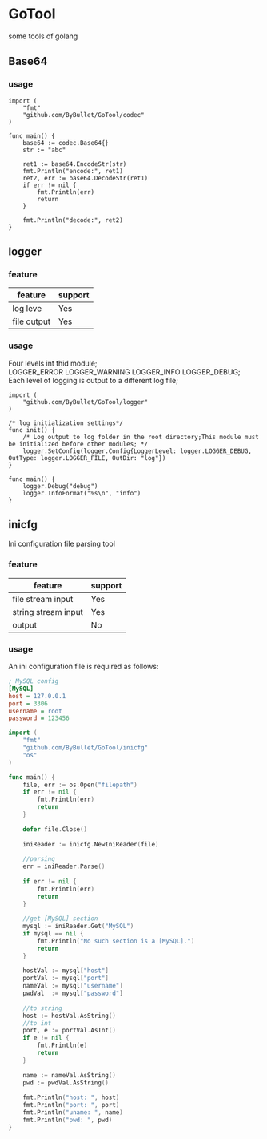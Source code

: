 # GoTool
some tools of golang

## Base64
### usage
```azure
import (
    "fmt"
    "github.com/ByBullet/GoTool/codec"
)

func main() {
    base64 := codec.Base64{}
    str := "abc"
    
    ret1 := base64.EncodeStr(str)
    fmt.Println("encode:", ret1)
    ret2, err := base64.DecodeStr(ret1)
    if err != nil {
        fmt.Println(err)
        return
    }
    
    fmt.Println("decode:", ret2)
}

```

## logger
### feature
| feature |  support |   
|  ----   |  ----    | 
| log leve|  Yes     | 
|file output|Yes     |

### usage
Four levels int thid module; <br>
LOGGER_ERROR LOGGER_WARNING LOGGER_INFO LOGGER_DEBUG;<br>
Each level of logging is output to a different log file;<br>

```
import (
	"github.com/ByBullet/GoTool/logger"
)

/* log initialization settings*/
func init() {
	/* Log output to log folder in the root directory;This module must be initialized before other modules; */
	logger.SetConfig(logger.Config{LoggerLevel: logger.LOGGER_DEBUG, OutType: logger.LOGGER_FILE, OutDir: "log"})
}

func main() {
	logger.Debug("debug")
	logger.InfoFormat("%s\n", "info")
}
```

## inicfg
Ini configuration file parsing tool
### feature
| feature             |  support |   
|        ----         |   ----   | 
| file stream input   |   Yes    | 
| string stream input |   Yes    |
| output              |   No     |
### usage
An ini configuration file is required as follows:
```ini
; MySQL config
[MySQL]
host = 127.0.0.1
port = 3306
username = root
password = 123456
```
```go
import (
    "fmt"
    "github.com/ByBullet/GoTool/inicfg"
    "os"
)

func main() {
    file, err := os.Open("filepath")
    if err != nil {
        fmt.Println(err)
        return
    }
    
    defer file.Close()
    
    iniReader := inicfg.NewIniReader(file)
    
    //parsing
    err = iniReader.Parse()
    
    if err != nil {
        fmt.Println(err)
        return
    }
    
    //get [MySQL] section
    mysql := iniReader.Get("MySQL")
    if mysql == nil {
        fmt.Println("No such section is a [MySQL].")
        return
    }
    
    hostVal := mysql["host"]
    portVal := mysql["port"]
    nameVal := mysql["username"]
    pwdVal  := mysql["password"]
    
    //to string
    host := hostVal.AsString()
    //to int
    port, e := portVal.AsInt()
    if e != nil {
        fmt.Println(e)
        return
    }
    
    name := nameVal.AsString()
    pwd := pwdVal.AsString()
    
    fmt.Println("host: ", host)
    fmt.Println("port: ", port)
    fmt.Println("uname: ", name)
    fmt.Println("pwd: ", pwd)	
}
```